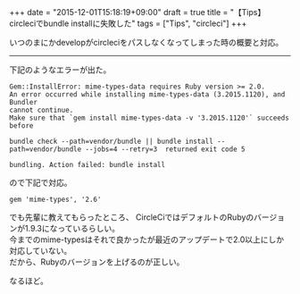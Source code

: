 +++
date = "2015-12-01T15:18:19+09:00"
draft = true
title = "【Tips】circleciでbundle installに失敗した"
tags = ["Tips", "circleci"]
+++

いつのまにかdevelopがcircleciをパスしなくなってしまった時の概要と対応。

<hr>

下記のようなエラーが出た。

```
Gem::InstallError: mime-types-data requires Ruby version >= 2.0.
An error occurred while installing mime-types-data (3.2015.1120), and Bundler
cannot continue.
Make sure that `gem install mime-types-data -v '3.2015.1120'` succeeds before

bundle check --path=vendor/bundle || bundle install --path=vendor/bundle --jobs=4 --retry=3  returned exit code 5

bundling. Action failed: bundle install
```

ので下記で対応。

```
gem 'mime-types', '2.6'
```

でも先輩に教えてもらったところ、
CircleCiではデフォルトのRubyのバージョンが1.9.3になっているらしい。  
今までのmime-typesはそれで良かったが最近のアップデートで2.0以上にしか対応していない。  
だから、Rubyのバージョンを上げるのが正しい。  

なるほど。

